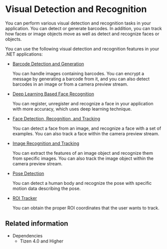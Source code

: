 # Visual Detection and Recognition


You can perform various visual detection and recognition tasks in your application. You can detect or generate barcodes. In addition, you can track how faces or image objects move as well as detect and recognize faces or objects.

You can use the following visual detection and recognition features in your .NET applications:

-   [Barcode Detection and Generation](image-barcode.md)

    You can handle images containing barcodes. You can encrypt a message by generating a barcode from it, and you can also detect barcodes in an image or from a camera preview stream.

-   [Deep Learning Based Face Recognition](face-recognition.md)

    You can register, unregister and recognize a face in your application with more accuracy, which uses deep learning technique.

-   [Face Detection, Recognition, and Tracking](face-detection.md)

    You can detect a face from an image, and recognize a face with a set of examples. You can also track a face within the camera preview stream.

-   [Image Recognition and Tracking](image-recognition.md)

    You can extract the features of an image object and recognize them from specific images. You can also track the image object within the camera preview stream.

-   [Pose Detection](pose-detection.md)

    You can detect a human body and recognize the pose with specific motion data describing the pose.

-   [ROI Tracker](roi-tracker.md)

    You can obtain the proper ROI coordinates that the user wants to track.

## Related information
* Dependencies
  -   Tizen 4.0 and Higher
